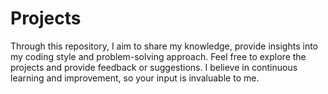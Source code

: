 # Projects 
Through this repository, I aim to share my knowledge, provide insights into my coding style and problem-solving approach. Feel free to explore the projects and provide feedback or suggestions. I believe in continuous learning and improvement, so your input is invaluable to me. 
